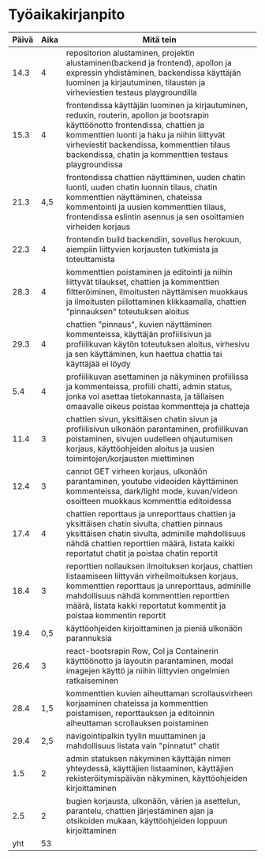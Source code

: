 # Työaikakirjanpito  

| Päivä        | Aika          | Mitä tein  |
| ------------- | ------------- | ------|
| 14.3      | 4 | repositorion alustaminen, projektin alustaminen(backend ja frontend), apollon ja expressin yhdistäminen, backendissa käyttäjän luominen ja kirjautuminen, tilausten ja virheviestien testaus playgroundilla |
| 15.3 |    4   | frontendissa käyttäjän luominen ja kirjautuminen, reduxin, routerin, apollon ja bootsrapin käyttöönotto frontendissa, chattien ja kommenttien luonti ja haku ja niihin liittyvät virheviestit backendissa, kommenttien tilaus  backendissa, chatin ja kommenttien testaus playgroundissa    |
| 21.3 |    4,5   | frontendissa chattien näyttäminen, uuden chatin luonti, uuden chatin luonnin tilaus, chatin kommenttien näyttäminen, chateissa kommentointi ja uusien kommenttien tilaus, frontendissa eslintin asennus ja sen osoittamien virheiden korjaus    |
| 22.3 |   4    | frontendin build backendiin, sovellus herokuun, aiempiin liittyvien korjausten tutkimista ja toteuttamista    |
| 28.3 |    4   |  kommenttien poistaminen ja editointi ja niihin liittyvät tilaukset, chattien ja kommenttien filtteröiminen, ilmoitusten näyttämisen muokkaus ja ilmoitusten piilottaminen klikkaamalla, chattien "pinnauksen" toteutuksen aloitus    |  
| 29.3 |    4   |  chattien "pinnaus", kuvien näyttäminen kommenteissa, käyttäjän profiilisivun ja profiilikuvan käytön toteutuksen aloitus, virhesivu ja sen käyttäminen, kun haettua chattia tai käyttäjää ei löydy   |
| 5.4 |    4   |  profiilikuvan asettaminen ja näkyminen profiilissa ja kommenteissa, profiili chatti, admin status, jonka voi asettaa tietokannasta, ja tällaisen omaavalle oikeus poistaa kommentteja ja chatteja   |
| 11.4 |    3   |  chattien sivun, yksittäisen chatin sivun ja profiilisivun ulkonäön parantaminen, profiilikuvan poistaminen, sivujen uudelleen ohjautumisen korjaus, käyttöohjeiden aloitus ja uusien toimintojen/korjausten miettiminen   |
| 12.4 |    3   |  cannot GET virheen korjaus, ulkonäön parantaminen, youtube videoiden käyttäminen kommenteissa, dark/light mode, kuvan/videon osoitteen muokkaus kommenttia editoidessa   |
| 17.4 |    4   | chattien reporttaus ja unreporttaus chattien ja yksittäisen chatin sivulta, chattien pinnaus yksittäisen chatin sivulta, adminille mahdollisuus nähdä chattien reporttien määrä, listata kaikki reportatut chatit ja poistaa chatin reportit   |
| 18.4 |    3   | reporttien nollauksen ilmoituksen korjaus, chattien listaamiseen liittyvän virheilmoituksen korjaus, kommenttien reporttaus ja unreporttaus, adminille mahdollisuus nähdä kommenttien reporttien määrä, listata kakki reportatut kommentit ja poistaa kommentin reportit    |
| 19.4 |    0,5   |  käyttöohjeiden kirjoittaminen ja pieniä ulkonäön parannuksia   |
| 26.4 |    3   |  react-bootsrapin Row, Col ja Containerin käyttöönotto ja layoutin parantaminen, modal imagejen käyttö ja niihin liittyvien ongelmien ratkaiseminen     |
| 28.4 |    1,5   |  kommenttien kuvien aiheuttaman scrollausvirheen korjaaminen chateissa ja kommenttien poistamisen, reporttauksen ja editoinnin aiheuttaman scrollauksen poistaminen  |
| 29.4 |    2,5   |  navigointipalkin tyylin muuttaminen ja mahdollisuus listata vain "pinnatut" chatit   |
| 1.5 |    2   |  admin statuksen näkyminen käyttäjän nimen yhteydessä, käyttäjien listaaminen, käyttäjien rekisteröitymispäivän näkyminen, käyttöohjeiden kirjoittaminen   |
| 2.5 |    2   |  bugien korjausta, ulkonäön, värien ja asettelun, parantelu, chattien järjestäminen ajan ja otsikoiden mukaan, käyttöohjeiden loppuun kirjoittaminen   |
| yht |    53   |     |

